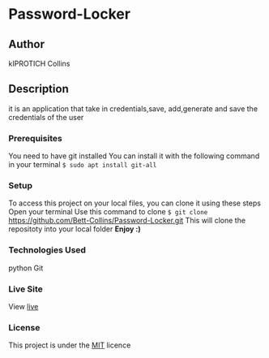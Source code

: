 # Password-Locker
## Author
kIPROTICH Collins
## Description
it is an application that take in credentials,save, add,generate and save the credentials of the user
### Prerequisites
You need to have git installed
You can install it with the following command in your terminal
`$ sudo apt install git-all`
### Setup
To access this project on your local files, you can clone it using these steps
Open your terminal
Use this command to clone `$ git clone `https://github.com/Bett-Collins/Password-Locker.git
 This will clone the repositoty into your local folder
 __Enjoy :)__
### Technologies Used
python
Git
### Live Site
View [live](https://github.com/Bett-Collins/Password-Locker.git)
### License
This project is under the  [MIT](license) licence